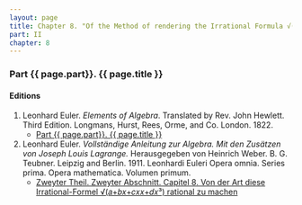 ```yaml
---
layout: page
title: Chapter 8. "Of the Method of rendering the Irrational Formula √(𝑎+𝑏𝑥+𝑐𝑥𝑥+𝑑𝑥³) Rational."
part: II
chapter: 8
---
```


### Part {{ page.part}}. {{ page.title }}




#### Editions

1. Leonhard Euler. *Elements of Algebra*. Translated by Rev. John Hewlett. Third Edition. Longmans, Hurst, Rees, Orme, and Co. London. 1822.
    - [Part {{ page.part}}. {{ page.title }}](/assets/euler/en/pt-II-8.pdf)
2. Leonhard Euler. *Vollständige Anleitung zur Algebra. Mit den Zusätzen von Joseph Louis Lagrange.* Herausgegeben von Heinrich Weber. B. G. Teubner. Leipzig and Berlin. 1911. Leonhardi Euleri Opera omnia. Series prima. Opera mathematica. Volumen primum.
    - [Zweyter Theil. Zweyter Abschnitt. Capitel 8. Von der Art diese Irrational-Formel √(𝑎+𝑏𝑥+𝑐𝑥𝑥+𝑑𝑥³) rational zu machen](/assets/euler/de/II-II-8.pdf)